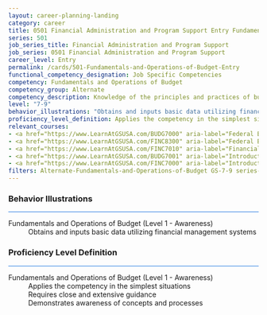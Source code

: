 ```yaml
---
layout: career-planning-landing
category: career
title: 0501 Financial Administration and Program Support Entry Fundamentals and Operations of Budget
series: 501
job_series_title: Financial Administration and Program Support
job_series: 0501 Financial Administration and Program Support
career_level: Entry
permalink: /cards/501-Fundamentals-and-Operations-of-Budget-Entry
functional_competency_designation: Job Specific Competencies
competency: Fundamentals and Operations of Budget
competency_group: Alternate
competency_description: Knowledge of the principles and practices of budget administration and analysis; including preparing, justifying, reporting on, and executing the budget; and the relationships among program, budget, accounting, and reporting systems
level: "7-9"
behavior_illustrations: "Obtains and inputs basic data utilizing financial management systems"
proficiency_level_definition: Applies the competency in the simplest situations ? Requires close and extensive guidance ? Demonstrates awareness of concepts and processes
relevant_courses: 
- <a href="https://www.LearnAtGSUSA.com/BUDG7000" aria-label="Federal Budgeting for Non-Budgeting Personnel (BUDG7000), GSU - https://www.LearnAtGSUSA.com/BUDG7000">Federal Budgeting for Non-Budgeting Personnel (BUDG7000), GSU</a>
- <a href="https://www.LearnAtGSUSA.com/FINC8300" aria-label="Federal Budgeting, Execution and Accounting&#58; The Relationship (FINC8300), GSU - https://www.LearnAtGSUSA.com/FINC8300">Federal Budgeting, Execution and Accounting&#58; The Relationship (FINC8300), GSU</a>
- <a href="https://www.LearnAtGSUSA.com/FINC7010" aria-label="Financial Management Bootcamp for New Federal Managers (FINC7010), GSU - https://www.LearnAtGSUSA.com/FINC7010">Financial Management Bootcamp for New Federal Managers (FINC7010), GSU</a>
- <a href="https://www.LearnAtGSUSA.com/BUDG7001" aria-label="Introduction to Federal Budgeting (BUDG7001), GSU - https://www.LearnAtGSUSA.com/BUDG7001">Introduction to Federal Budgeting (BUDG7001), GSU</a>
- <a href="https://www.LearnAtGSUSA.com/FINC7000" aria-label="Introduction to Financial Management (FINC7000), GSU - https://www.LearnAtGSUSA.com/FINC7000">Introduction to Financial Management (FINC7000), GSU</a>
filters: Alternate-Fundamentals-and-Operations-of-Budget GS-7-9 series-0501
---
```


<div class="desktop:grid-col-6 margin-y-3">
  <div class="border-top-2 bg-white padding-3 shadow-5 height-full members-hover border-1px button-border border-top-blue radius-lg card-text-color">
    <h3>Behavior Illustrations</h3>
    <hr style="background-color: #1b74e0 !important;"/>
    <dl class="text-base card-content-color"><dt>Fundamentals and Operations of Budget (Level 1 - Awareness)</dt><dd>Obtains and inputs basic data utilizing financial management systems</dd></dl>
  </div>
</div>
<div class="desktop:grid-col-6 margin-y-3">
  <div class="border-top-2 bg-white padding-3 shadow-5 height-full members-hover border-1px button-border border-top-blue radius-lg card-text-color">
    <h3>Proficiency Level Definition</h3>
     <hr style="background-color: #1b74e0 !important;"/>
    <dl class="text-base card-content-color"><dt>Fundamentals and Operations of Budget (Level 1 - Awareness)</dt><dd>Applies the competency in the simplest situations </dd><dd> Requires close and extensive guidance </dd><dd> Demonstrates awareness of concepts and processes</dd></dl>
  </div>
</div>